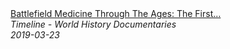 <!--2024-07-21 00:18:13-->
<div class="yb">
  <a class="nodecor" href="/index.html?istoriya/battlefield_medicine_through_the_ages_the_first_amputations_timeline">
    <img class="preview" data-videoid="36GXIE7rvNs" src="https://i.ytimg.com/vi/36GXIE7rvNs/hqdefault.jpg" align="middle" alt="">
  </a>
  <div class="inlbl text">
    <a class="nodecor" href="/index.html?istoriya/battlefield_medicine_through_the_ages_the_first_amputations_timeline">Battlefield Medicine Through The Ages: The First...</a><br>
    <i class="smaller2">Timeline - World History Documentaries</i><br>
    <i class="smaller3">2019-03-23</i>
  </div>
</div>
